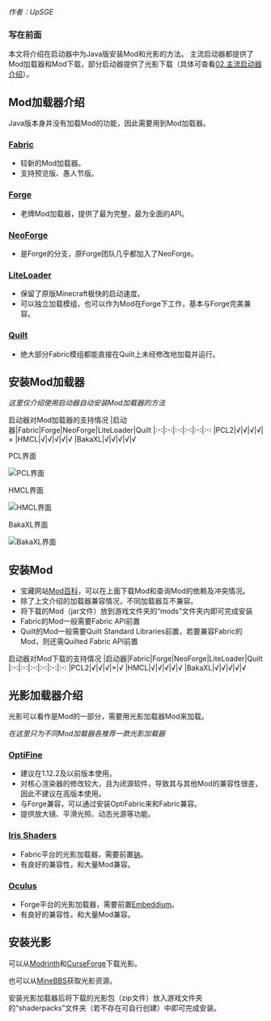 *作者：UpSGE*

### 写在前面

本文将介绍在启动器中为Java版安装Mod和光影的方法。
主流启动器都提供了Mod加载器和Mod下载，部分启动器提供了光影下载（具体可查看[02.主流启动器介绍](2.html)）。

## Mod加载器介绍

Java版本身并没有加载Mod的功能，因此需要用到Mod加载器。

### [Fabric](https://www.mcmod.cn/class/1411.html)

- 较新的Mod加载器。
- 支持预览版、愚人节版。

### [Forge](https://www.mcmod.cn/class/30.html)

- 老牌Mod加载器，提供了最为完整，最为全面的API。

### [NeoForge](https://www.mcmod.cn/class/11433.html)

- 是Forge的分支，原Forge团队几乎都加入了NeoForge。

### [LiteLoader](https://www.mcmod.cn/class/610.html)

- 保留了原版Minecraft极快的启动速度。
- 可以独立加载模组，也可以作为Mod在Forge下工作，基本与Forge完美兼容。

### [Quilt](https://www.mcmod.cn/class/3901.html)

- 绝大部分Fabric模组都能直接在Quilt上未经修改地加载并运行。

## 安装Mod加载器

*这里仅介绍使用启动器自动安装Mod加载器的方法*

启动器对Mod加载器的支持情况
|启动器|Fabric|Forge|NeoForge|LiteLoader|Quilt
|:-:|:-:|:-:|:-:|:-:|:-:
|PCL2|√|√|√|√|×
|HMCL|√|√|√|√|√
|BakaXL|√|√|√|√|√

PCL界面

![PCL界面](https://pic.imgdb.cn/item/6725c853d29ded1a8c67b1b3.png)

HMCL界面

![HMCL界面](https://pic.imgdb.cn/item/6725c7fad29ded1a8c676f40.png)

BakaXL界面

![BakaXL界面](https://pic.imgdb.cn/item/6725c6e6d29ded1a8c669580.png)

## 安装Mod

- 宝藏网站[Mod百科](https://www.mcmod.cn/)，可以在上面下载Mod和查询Mod的依赖及冲突情况。
- 除了上文介绍的加载器兼容情况，不同加载器互不兼容。
- 将下载的Mod（jar文件）放到游戏文件夹的“mods”文件夹内即可完成安装
- Fabric的Mod一般需要Fabric API前置
- Quilt的Mod一般需要Quilt Standard Libraries前置，若要兼容Fabric的Mod，则还需Quilted Fabric API前置

启动器对Mod下载的支持情况
|启动器|Fabric|Forge|NeoForge|LiteLoader|Quilt
|:-:|:-:|:-:|:-:|:-:|:-:
|PCL2|√|√|√|×|√
|HMCL|√|√|√|√|√
|BakaXL|√|√|√|√|√

## 光影加载器介绍

光影可以看作是Mod的一部分，需要用光影加载器Mod来加载。

*在这里只为不同Mod加载器各推荐一款光影加载器*

### [OptiFine](https://www.mcmod.cn/class/36.html)

- 建议在1.12.2及以前版本使用。
- 对核心渲染器的修改较大，且为闭源软件，导致其与其他Mod的兼容性很差，因此不建议在高版本使用。
- 与Forge兼容，可以通过安装OptiFabric来和Fabric兼容。
- 提供放大镜、平滑光照、动态光源等功能。

### [Iris Shaders](https://www.mcmod.cn/class/3697.html)

- Fabric平台的光影加载器，需要前置[钠](https://www.mcmod.cn/class/2785.html)。
- 有良好的兼容性，和大量Mod兼容。

### [Oculus](https://www.mcmod.cn/class/5741.html)

- Forge平台的光影加载器，需要前置[Embeddium](https://www.mcmod.cn/class/12028.html)。
- 有良好的兼容性，和大量Mod兼容。

## 安装光影

可以从[Modrinth](https://modrinth.com/shaders)和[CurseForge](https://www.curseforge.com/minecraft/search?class=shaders)下载光影。

也可以从[MineBBS](https://www.minebbs.com/)获取光影资源。

安装光影加载器后将下载的光影包（zip文件）放入游戏文件夹的“shaderpacks”文件夹（若不存在可自行创建）中即可完成安装。